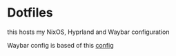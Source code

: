 # Dotfiles
this hosts my NixOS, Hyprland and Waybar configuration

Waybar config is based of this <a href="https://github.com/mubin6th/MinimalSway/tree/main/waybar">config</a>
